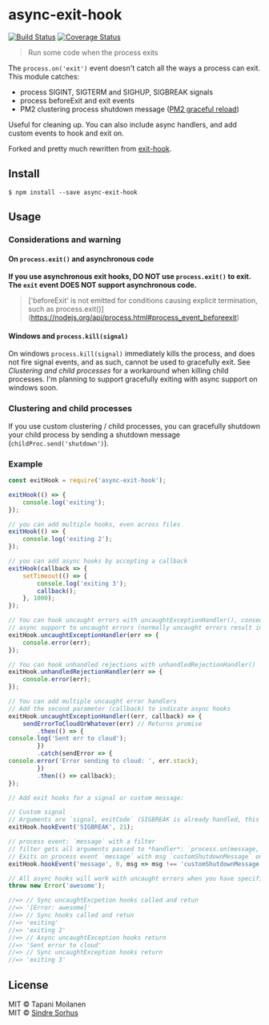# async-exit-hook
[![Build Status](https://api.travis-ci.org/Tapppi/async-exit-hook.svg)](https://travis-ci.org/Tapppi/async-exit-hook)
[![Coverage Status](https://coveralls.io/repos/github/Tapppi/async-exit-hook/badge.svg?branch=master)](https://coveralls.io/github/Tapppi/async-exit-hook?branch=master)

> Run some code when the process exits

The `process.on('exit')` event doesn't catch all the ways a process can exit. This module catches:

* process SIGINT, SIGTERM and SIGHUP, SIGBREAK signals  
* process beforeExit and exit events  
* PM2 clustering process shutdown message ([PM2 graceful reload](http://pm2.keymetrics.io/docs/usage/cluster-mode/#graceful-reload))  

Useful for cleaning up. You can also include async handlers, and add custom events to hook and exit on.

Forked and pretty much rewritten from [exit-hook](https://npmjs.com/package/exit-hook).


## Install

```
$ npm install --save async-exit-hook
```

## Usage

### Considerations and warning
#### On `process.exit()` and asynchronous code
**If you use asynchronous exit hooks, DO NOT use `process.exit()` to exit.
The `exit` event DOES NOT support asynchronous code.**
>['beforeExit' is not emitted for conditions causing explicit termination, such as process.exit()]
(https://nodejs.org/api/process.html#process_event_beforeexit)

#### Windows and `process.kill(signal)`
On windows `process.kill(signal)` immediately kills the process, and does not fire signal events, 
and as such, cannot be used to gracefully exit. See *Clustering and child processes* for a
workaround when killing child processes. I'm planning to support gracefully exiting 
with async support on windows soon.

### Clustering and child processes
If you use custom clustering / child processes, you can gracefully shutdown your child process
by sending a shutdown message (`childProc.send('shutdown')`).

### Example
```js
const exitHook = require('async-exit-hook');

exitHook(() => {
    console.log('exiting');
});

// you can add multiple hooks, even across files
exitHook(() => {
    console.log('exiting 2');
});

// you can add async hooks by accepting a callback
exitHook(callback => {
    setTimeout(() => {
        console.log('exiting 3');
        callback();
    }, 1000);
});

// You can hook uncaught errors with uncaughtExceptionHandler(), consequently adding 
// async support to uncaught errors (normally uncaught errors result in a synchronous exit).
exitHook.uncaughtExceptionHandler(err => {
    console.error(err);
});

// You can hook unhandled rejections with unhandledRejectionHandler()
exitHook.unhandledRejectionHandler(err => {
    console.error(err);
});

// You can add multiple uncaught error handlers
// Add the second parameter (callback) to indicate async hooks
exitHook.uncaughtExceptionHandler((err, callback) => {
    sendErrorToCloudOrWhatever(err) // Returns promise
        .then(() => {
console.log('Sent err to cloud');
        })
        .catch(sendError => {
console.error('Error sending to cloud: ', err.stack);
        })
        .then(() => callback);
});

// Add exit hooks for a signal or custom message:

// Custom signal
// Arguments are `signal, exitCode` (SIGBREAK is already handled, this is an example)
exitHook.hookEvent('SIGBREAK', 21);

// process event: `message` with a filter
// filter gets all arguments passed to *handler*: `process.on(message, *handler*)`
// Exits on process event `message` with msg `customShutdownMessage` only
exitHook.hookEvent('message', 0, msg => msg !== 'customShutdownMessage');

// All async hooks will work with uncaught errors when you have specified an uncaughtExceptionHandler
throw new Error('awesome');

//=> // Sync uncaughtExcpetion hooks called and retun
//=> '[Error: awesome]'
//=> // Sync hooks called and retun
//=> 'exiting'
//=> 'exiting 2'
//=> // Async uncaughtException hooks return
//=> 'Sent error to cloud'
//=> // Sync uncaughtException hooks return
//=> 'exiting 3'
```


## License

MIT © Tapani Moilanen  
MIT © [Sindre Sorhus](http://sindresorhus.com)
